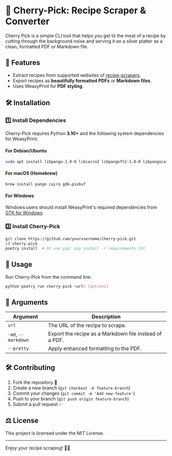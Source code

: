 # 🍒 Cherry-Pick: Recipe Scraper & Converter

Cherry Pick is a simple CLI tool that helps you get to the meat of a recipe by cutting through the background noise and serving it on a silver platter as a clean, formatted PDF or Markdown file.

## 🚀 Features
- Extract recipes from supported websites of [recipe-scrapers](https://github.com/hhursev/recipe-scrapers).
- Export recipes as **beautifully formatted PDFs** or **Markdown files**.
- Uses WeasyPrint for **PDF styling**.

## 🛠️ Installation
### 1️⃣ Install Dependencies
Cherry-Pick requires Python **3.10+** and the following system dependencies for WeasyPrint:

#### **For Debian/Ubuntu**
```sh
sudo apt install libpango-1.0-0 libcairo2 libpangoft2-1.0-0 libpangocairo-1.0-0 libgdk-pixbuf2.0-0
```
#### **For macOS (Homebrew)**
```sh
brew install pango cairo gdk-pixbuf
```
#### **For Windows**
Windows users should install WeasyPrint's required dependencies from [GTK for Windows](https://github.com/tschoonj/GTK-for-Windows-Runtime-Environment-Installer/releases).

### 2️⃣ Install Cherry-Pick
```sh
git clone https://github.com/yourusername/cherry-pick.git
cd cherry-pick
poetry install  # Or use pip: pip install -r requirements.txt
```

## 📌 Usage
Run Cherry-Pick from the command line:
```sh
python poetry run cherry-pick <url> [options]
```

## 📜 Arguments
| Argument            | Description                                            |
| ------------------- | ------------------------------------------------------ |
| `url`               | The URL of the recipe to scrape.                       |
| `-md`, `--markdown` | Export the recipe as a Markdown file instead of a PDF. |
| `--pretty`          | Apply enhanced formatting to the PDF.                  |

## 🛠️ Contributing
1. Fork the repository 🍴
2. Create a new branch (`git checkout -b feature-branch`)
3. Commit your changes (`git commit -m 'Add new feature'`)
4. Push to your branch (`git push origin feature-branch`)
5. Submit a pull request ✅

## ⚖️ License
This project is licensed under the MIT License.

---
Enjoy your recipe scraping! 🍳✨

